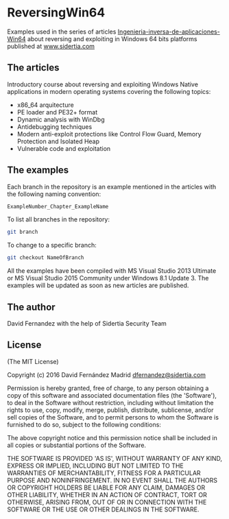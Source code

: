 # ReversingWin64
Examples used in the series of articles [Ingenieria-inversa-de-aplicaciones-Win64](http://www.sidertia.com/Home/Community/Blog/2016/01/25/Ingenieria-inversa-de-aplicaciones-Win64-I) 
about reversing and exploiting in Windows 64 bits platforms published at www.sidertia.com

## The articles
Introductory course about reversing and exploiting Windows Native applications in modern operating systems covering the following topics:
+ x86_64 arquitecture
+ PE loader and PE32+ format
+ Dynamic analysis with WinDbg
+ Antidebugging techniques
+ Modern anti-exploit protections like Control Flow Guard, Memory Protection and Isolated Heap
+ Vulnerable code and exploitation

## The examples
Each branch in the repository is an example mentioned in the articles with the following naming convention:
```bash
ExampleNumber_Chapter_ExampleName
```
To list all branches in the repository:
```bash
git branch
```
To change to a specific branch:
```bash
git checkout NameOfBranch
```
All the examples have been compiled with MS Visual Studio 2013 Ultimate or MS Visual Studio 2015 Community under Windows 8.1 Update 3. The examples will be updated as soon as new articles are published.

## The author
David Fernandez with the help of Sidertia Security Team

## License
(The MIT License)

Copyright (c) 2016 David Fernández Madrid <dfernandez@sidertia.com>

Permission is hereby granted, free of charge, to any person obtaining
a copy of this software and associated documentation files (the
'Software'), to deal in the Software without restriction, including
without limitation the rights to use, copy, modify, merge, publish,
distribute, sublicense, and/or sell copies of the Software, and to
permit persons to whom the Software is furnished to do so, subject to
the following conditions:

The above copyright notice and this permission notice shall be
included in all copies or substantial portions of the Software.

THE SOFTWARE IS PROVIDED 'AS IS', WITHOUT WARRANTY OF ANY KIND,
EXPRESS OR IMPLIED, INCLUDING BUT NOT LIMITED TO THE WARRANTIES OF
MERCHANTABILITY, FITNESS FOR A PARTICULAR PURPOSE AND NONINFRINGEMENT.
IN NO EVENT SHALL THE AUTHORS OR COPYRIGHT HOLDERS BE LIABLE FOR ANY
CLAIM, DAMAGES OR OTHER LIABILITY, WHETHER IN AN ACTION OF CONTRACT,
TORT OR OTHERWISE, ARISING FROM, OUT OF OR IN CONNECTION WITH THE
SOFTWARE OR THE USE OR OTHER DEALINGS IN THE SOFTWARE.
